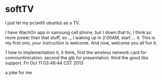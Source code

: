 softTV
======

i just let my pc(with ubuntu) as a TV. 



I have WachOn app in samsung cell phone, 
but I down  that tv, I think pc more power than that stuff, 
so .., i waking up in 2:00AM, start ... it.
This is my first one, your instruction is welcome.
And now,
welcome you all fun it. 

1 how to implementation it, it think, 
 first the wireless network card for communtinication.
 second the gtk for presentation.
 third the good libs support. 
Fri Oct 11 03:48:44 CST 2013


a joke for me

